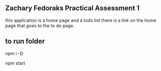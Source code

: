 ## Zachary Fedoraks Practical Assessment 1

this application is a home page and a todo list there is a link on the home page that goes to the to do page.

## to run folder

npm i -D

npm start 

 


 